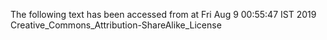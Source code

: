 The following text has been accessed from at Fri Aug 9 00:55:47 IST 2019
Creative_Commons_Attribution-ShareAlike_License
